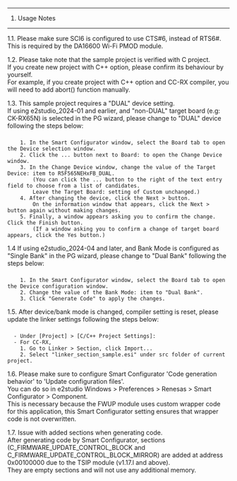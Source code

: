 ---------------
1. Usage Notes
---------------
  
1.1. Please make sure SCI6 is configured to use CTS#6, instead of RTS6#.  
This is required by the DA16600 Wi-Fi PMOD module.  
  
1.2. Please take note that the sample project is verified with C project.  
If you create new project with C++ option, please confirm its behaviour by yourself.  
For example, if you create project with C++ option and CC-RX compiler, you will need to add abort() function manually.  
  
1.3. This sample project requires a "DUAL" device setting.  
If using e2studio_2024-01 and earlier, and "non-DUAL" target board (e.g: CK-RX65N) is selected in the PG wizard, please change to "DUAL" device following the steps below:  
###
        1. In the Smart Configurator window, select the Board tab to open the Device selection window.
        2. Click the ... button next to Board: to open the Change Device window.
        3. In the Change Device window, change the value of the Target Device: item to R5F565NEHxFB_DUAL.
            (You can click the ... button to the right of the text entry field to choose from a list of candidates.
            Leave the Target Board: setting of Custom unchanged.)
        4. After changing the device, click the Next > button.
            On the information window that appears, click the Next > button again without making changes.
        5. Finally, a window appears asking you to confirm the change. Click the Finish button.
            (If a window asking you to confirm a change of target board appears, click the Yes button.)
  
1.4 If using e2studio_2024-04 and later, and Bank Mode is configured as "Single Bank" in the PG wizard, please change to "Dual Bank" following the steps below:  
###
        1. In the Smart Configurator window, select the Board tab to open the Device configuration window.
        2. Change the value of the Bank Mode: item to "Dual Bank".
        3. Click "Generate Code" to apply the changes.
  
1.5. After device/bank mode is changed, compiler setting is reset, please update the linker settings following the steps below:  
###
      - Under [Project] > [C/C++ Project Settings]:
      - For CC-RX,
        1. Go to Linker > Section, click Import...
        2. Select "linker_section_sample.esi" under src folder of current project.
  
1.6. Please make sure to configure Smart Configurator 'Code generation behavior' to 'Update configuration files'.  
You can do so in e2studio Windows > Preferences > Renesas > Smart Configurator > Component.  
This is necessary because the FWUP module uses custom wrapper code for this application, this Smart Configurator setting ensures that wrapper code is not overwritten.  
  
1.7. Issue with added sections when generating code.  
After generating code by Smart Configurator, sections (C_FIRMWARE_UPDATE_CONTROL_BLOCK and C_FIRMWARE_UPDATE_CONTROL_BLOCK_MIRROR) are added at address 0x00100000 due to the TSIP module (v1.17.l and above).  
They are empty sections and will not use any additional memory.